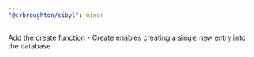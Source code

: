 ```yaml
---
"@crbroughton/sibyl": minor
---
```


Add the create function - Create enables creating a single new entry into the database
